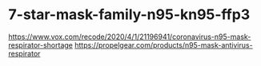 # 7-star-mask-family-n95-kn95-ffp3
https://www.vox.com/recode/2020/4/1/21196941/coronavirus-n95-mask-respirator-shortage https://propelgear.com/products/n95-mask-antivirus-respirator
